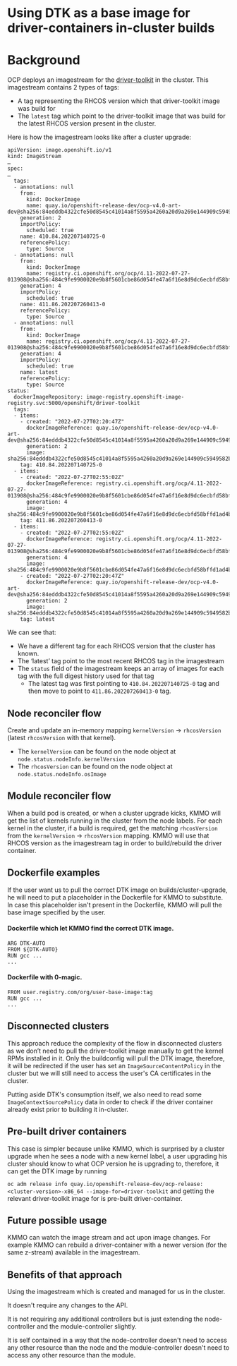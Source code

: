 # Using DTK as a base image for driver-containers in-cluster builds

# Background
OCP deploys an imagestream for the [driver-toolkit](https://github.com/openshift/driver-toolkit) in the cluster. This imagestream contains 2 types of tags:
* A tag representing the RHCOS version which that driver-toolkit image was build for
* The `latest` tag which point to the driver-toolkit image that was build for the latest RHCOS version present in the cluster.

Here is how the imagestream looks like after a cluster upgrade:
```
apiVersion: image.openshift.io/v1
kind: ImageStream
…
spec:
…
  tags:
  - annotations: null
    from:
      kind: DockerImage
      name: quay.io/openshift-release-dev/ocp-v4.0-art-dev@sha256:84edddb4322cfe50d8545c41014a8f5595a4260a20d9a269e144909c5949582b
    generation: 2
    importPolicy:
      scheduled: true
    name: 410.84.202207140725-0
    referencePolicy:
      type: Source
  - annotations: null
    from:
      kind: DockerImage
      name: registry.ci.openshift.org/ocp/4.11-2022-07-27-013908@sha256:484c9fe9900020e9b8f5601cbe86d054fe47a6f16e8d9dc6ecbfd58bffd1ad4b
    generation: 4
    importPolicy:
      scheduled: true
    name: 411.86.202207260413-0
    referencePolicy:
      type: Source
  - annotations: null
    from:
      kind: DockerImage
      name: registry.ci.openshift.org/ocp/4.11-2022-07-27-013908@sha256:484c9fe9900020e9b8f5601cbe86d054fe47a6f16e8d9dc6ecbfd58bffd1ad4b
    generation: 4
    importPolicy:
      scheduled: true
    name: latest
    referencePolicy:
      type: Source
status:
  dockerImageRepository: image-registry.openshift-image-registry.svc:5000/openshift/driver-toolkit
  tags:
  - items:
    - created: "2022-07-27T02:20:47Z"
      dockerImageReference: quay.io/openshift-release-dev/ocp-v4.0-art-dev@sha256:84edddb4322cfe50d8545c41014a8f5595a4260a20d9a269e144909c5949582b
      generation: 2
      image: sha256:84edddb4322cfe50d8545c41014a8f5595a4260a20d9a269e144909c5949582b
    tag: 410.84.202207140725-0
  - items:
    - created: "2022-07-27T02:55:02Z"
      dockerImageReference: registry.ci.openshift.org/ocp/4.11-2022-07-27-013908@sha256:484c9fe9900020e9b8f5601cbe86d054fe47a6f16e8d9dc6ecbfd58bffd1ad4b
      generation: 4
      image: sha256:484c9fe9900020e9b8f5601cbe86d054fe47a6f16e8d9dc6ecbfd58bffd1ad4b
    tag: 411.86.202207260413-0
  - items:
    - created: "2022-07-27T02:55:02Z"
      dockerImageReference: registry.ci.openshift.org/ocp/4.11-2022-07-27-013908@sha256:484c9fe9900020e9b8f5601cbe86d054fe47a6f16e8d9dc6ecbfd58bffd1ad4b
      generation: 4
      image: sha256:484c9fe9900020e9b8f5601cbe86d054fe47a6f16e8d9dc6ecbfd58bffd1ad4b
    - created: "2022-07-27T02:20:47Z"
      dockerImageReference: quay.io/openshift-release-dev/ocp-v4.0-art-dev@sha256:84edddb4322cfe50d8545c41014a8f5595a4260a20d9a269e144909c5949582b
      generation: 2
      image: sha256:84edddb4322cfe50d8545c41014a8f5595a4260a20d9a269e144909c5949582b
    tag: latest
```

We can see that:
* We have a different tag for each RHCOS version that the cluster has known.
* The ‘latest’ tag point to the most recent RHCOS tag in the imagestream
* The `status` field of the imagestream keeps an array of images for each tag with the full digest history used for that tag
    * The latest tag was first pointing to `410.84.202207140725-0` tag and then move to point to `411.86.202207260413-0` tag.


## Node reconciler flow
Create and update an in-memory mapping `kernelVersion` → `rhcosVersion` (latest `rhcosVersion` with that kernel).
* The `kernelVersion` can be found on the node object at `node.status.nodeInfo.kernelVersion`
* The `rhcosVersion` can be found on the node object at `node.status.nodeInfo.osImage`

## Module reconciler flow

When a build pod is created, or when a cluster upgrade kicks, KMMO will get the list of kernels running in the cluster from the node labels.
For each kernel in the cluster, if a build is required, get the matching `rhcosVersion` from the `kernelVersion` → `rhcosVersion` mapping.
KMMO will use that RHCOS version as the imagestream tag in order to build/rebuild the driver container.

## Dockerfile examples
If the user want us to pull the correct DTK image on builds/cluster-upgrade, he will need to put a placeholder in the Dockerfile for KMMO to substitute. In case this placeholder isn't present in the Dockerfile, KMMO will pull the base image specified by the user.

#### Dockerfile which let KMMO find the correct DTK image.
```
ARG DTK-AUTO
FROM ${DTK-AUTO}
RUN gcc ...
...
```

#### Dockerfile with 0-magic.
```
FROM user.registry.com/org/user-base-image:tag
RUN gcc ...
...
```

## Disconnected clusters
This approach reduce the complexity of the flow in disconnected clusters as we don’t need to pull the driver-toolkit image manually to get the kernel RPMs installed in it. Only the buildconfig will pull the DTK image, therefore, it will be redirected if the user has set an `ImageSourceContentPolicy` in the cluster but we will still need to access the user's CA certificates in the cluster.

Putting aside DTK's consumption itself, we also need to read some `ImageContextSourcePolicy` data in order to check if the driver container already exist prior to building it in-cluster.

## Pre-built driver containers

This case is simpler because unlike KMMO, which is surprised by a cluster upgrade when he sees a node with a new kernel label, a user upgrading his cluster should know to what OCP version he is upgrading to, therefore, it can get the DTK image by running

`oc adm release info quay.io/openshift-release-dev/ocp-release:<cluster-version>-x86_64 --image-for=driver-toolkit` and getting the relevant driver-toolkit image for is pre-built driver-container.

## Future possible usage
KMMO can watch the image stream and act upon image changes. For example KMMO can rebuild a driver-container with a newer version (for the same z-stream) available in the imagestream.

## Benefits of that approach
Using the imagestream which is created and managed for us in the cluster.

It doesn't require any changes to the API.

It is not requiring any additional controllers but is just extending the node-controller and the module-controller slightly.

It is self contained in a way that the node-controller doesn't need to access any other resource than the node and the module-controller doesn't need to access any other resource than the module.
